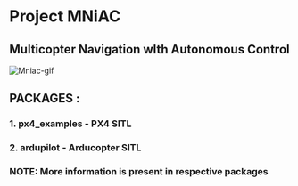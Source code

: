 # Project MNiAC
 
## Multicopter Navigation wIth Autonomous Control

![Mniac-gif](resource/MNiAC_Gif.gif)

## PACKAGES :

### 1. px4_examples - PX4 SITL
### 2. ardupilot - Arducopter SITL
### NOTE: More information is present in respective packages

